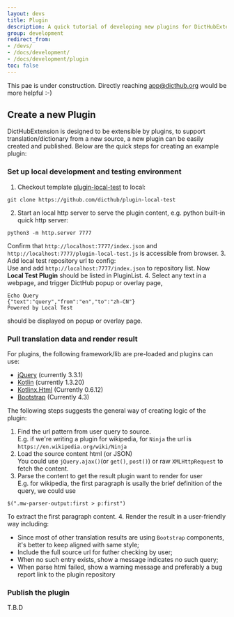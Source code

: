 ```yaml
---
layout: devs 
title: Plugin
description: A quick tutorial of developing new plugins for DictHubExtension.
group: development
redirect_from:
- /devs/
- /docs/development/
- /docs/development/plugin
toc: false
---
```


<div class="alert alert-info" role="alert">
    This pae is under construction. Directly reaching <a href="mailto:app@dicthub.org">app@dicthub.org</a> would be more helpful :-)
</div>

## Create a new Plugin

DictHubExtension is designed to be extensible by plugins, to support translation/dictionary from a new source, a new plugin can be easily created and published. Below are the quick steps for creating an example plugin:

### Set up local development and testing environment

1. Checkout template [plugin-local-test](https://github.com/dicthub/plugin-local-test) to local:
```
git clone https://github.com/dicthub/plugin-local-test
```
2. Start an local http server to serve the plugin content, e.g. python built-in quick http server:
```
python3 -m http.server 7777
```
Confirm that `http://localhost:7777/index.json` and `http://localhost:7777/plugin-local-test.js` is accessible from browser.
3. Add local test repository url to config:<br>
Use <i class="fa fa-plus-square text-success"></i> and add `http://localhost:7777/index.json` to repository list.
Now **Local Test Plugin** should be listed in PluginList.
4. Select any text in a webpage, and trigger DictHub popup or overlay page, 
```
Echo Query
{"text":"query","from":"en","to":"zh-CN"}
Powered by Local Test
```
should be displayed on popup or overlay page.

### Pull translation data and render result

For plugins, the following framework/lib are pre-loaded and plugins can use:
* [jQuery](https://jquery.com/) (currently 3.3.1)
* [Kotlin](http://kotlinlang.org/) (currently 1.3.20)
* [Kotlinx.Html](https://github.com/Kotlin/kotlinx.html) (Currently 0.6.12)
* [Bootstrap](https://getbootstrap.com/) (Currently 4.3)

The following steps suggests the general way of creating logic of the plugin:
1. Find the url pattern from user query to source.<br>
E.g. if we're writing a plugin for wikipedia, for `Ninja` the url is `https://en.wikipedia.org/wiki/Ninja`
2. Load the source content html (or JSON)<br>
You could use `jQuery.ajax()`(or `get()`, `post()`) or raw `XMLHttpRequest` to fetch the content.
3. Parse the content to get the result plugin want to render for user<br>
E.g. for wikipedia, the first paragraph is usally the brief definition of the query, we could use
```
$(".mw-parser-output:first > p:first")
```
To extract the first paragraph content.
4. Render the result in a user-friendly way including:
* Since most of other translation results are using `Bootstrap` components, it's better to keep aligned with same style;
* Include the full source url for futher checking by user;
* When no such entry exists, show a message indicates no such query;
* When parse html failed, show a warning message and preferably a bug report link to the plugin repository

### Publish the plugin
T.B.D